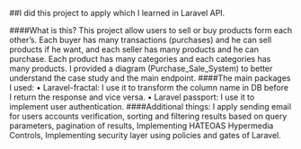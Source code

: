 ##I did this project to apply which I learned in Laravel API.


####What is this?
 This project allow users to sell or buy products form each other’s.
Each buyer has many transactions (purchases) and he can sell products if he want, and each seller has many products and he can purchase.
Each product has many categories and each categories has many products.
I provided a diagram (Purchase_Sale_System) to better understand the case study and the main endpoint.
####The main packages I used:
•	Laravel-fractal: I use it to transform the column name in DB before I return the response and vice versa.
•	Laravel passport: I use it to implement user authentication.
####Additional things:
I apply sending email for users accounts verification, sorting and filtering results based on query parameters, pagination of results, Implementing HATEOAS Hypermedia Controls, Implementing security layer using policies and gates of Laravel.
